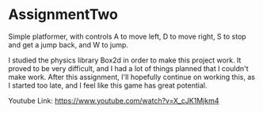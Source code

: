 # AssignmentTwo

Simple platformer, with controls A to move left, D to move right, S to stop and get a jump back, and W to jump.

I studied the physics library Box2d in order to make this project work. It proved to be very difficult, and I had a lot of things planned
that I couldn't make work. After this assignment, I'll hopefully continue on working this, as I started too late, and I feel like
this game has great potential.


Youtube Link: https://www.youtube.com/watch?v=X_cJK1Mjkm4
